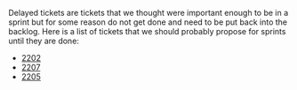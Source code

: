Delayed tickets are tickets that we thought were important enough to be in a sprint but for some reason do not get done and need to be put back into the backlog. Here is a list of tickets that we should probably propose for sprints until they are done:

- [2202](https://github.com/ISISComputingGroup/IBEX/issues/2202)
- [2207](https://github.com/ISISComputingGroup/IBEX/issues/2207)
- [2205](https://github.com/ISISComputingGroup/IBEX/issues/2205)

